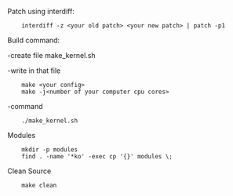 Patch using interdiff:

        interdiff -z <your old patch> <your new patch> | patch -p1
 

Build command:

-create file make_kernel.sh

-write in that file

        make <your config>
        make -j<number of your computer cpu cores>

-command

        ./make_kernel.sh
 

Modules

        mkdir -p modules
        find . -name '*ko' -exec cp '{}' modules \;


Clean Source

        make clean
